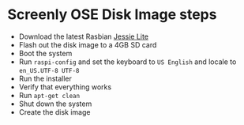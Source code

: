 # Screenly OSE Disk Image steps

 * Download the latest Rasbian [Jessie Lite](https://www.raspberrypi.org/downloads/raspbian/)
 * Flash out the disk image to a 4GB SD card
 * Boot the system
  * Run `raspi-config` and set the keyboard to `US English` and locale to `en_US.UTF-8 UTF-8`
  * Run the installer
  * Verify that everything works
  * Run `apt-get clean`
  * Shut down the system
 * Create the disk image
